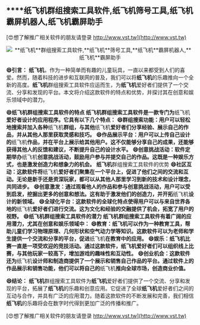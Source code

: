 ## ****纸飞机**群组搜索工具软件,**纸飞机**筛号工具,**纸飞机**霸屏机器人,**纸飞机**霸屏助手**

[😍想了解推广相关软件的朋友请登录 http://www.vst.tw](http://www.vst.tw)

 <center><img src="https://vst.tw/MP4/tuiguang/png/2.png" alt="**纸飞机**群组搜索工具软件,**纸飞机**筛号工具,**纸飞机**霸屏机器人,**纸飞机**霸屏助手"></center>

**😄引言：**
**纸飞机**，作为一种简单而有趣的儿童玩具，一直以来都受到人们的喜爱。然而，随着科技的进步和互联网的普及，我们可以将**纸飞机**的乐趣推向一个全新的高度。**纸飞机**群组搜索工具软件应运而生，为**纸飞机**爱好者们提供了一个交流、分享和发现的平台。本文将介绍这款软件的特点和优势，并探讨其在创意和娱乐领域中的潜力。

**😄**纸飞机**群组搜索工具软件的特点 **纸飞机**群组搜索工具软件是一款专门为**纸飞机**爱好者设计的应用程序。它具有以下几个特点：**
**😄群组搜索功能：用户可以轻松地搜索并加入各种**纸飞机**群组，与其他**纸飞机**爱好者们分享经验、展示自己的作品，并从其他人那里获取灵感和技巧。**
**😄作品展示平台：用户可以上传自己设计的**纸飞机**作品，并在平台上展示给其他用户。这不仅能够分享自己的成果，还能够获得其他人的反馈和建议，不断提升自己的设计水平。**
**😄创意挑战活动：软件定期举办**纸飞机**创意挑战活动，鼓励用户参与并提交自己的作品。这既是一种娱乐方式，也是激发创造力和想象力的机会。**
**纸飞机**群组搜索工具软件的优势
**😄社区互动：这款软件将**纸飞机**爱好者们聚集在一个平台上，促进了他们之间的交流和互动。无论是新手还是资深玩家，都可以从其他人那里学习到新的技术和设计理念，共同进步。**
**😄创意激发：通过观看他人的作品和参与创意挑战活动，用户可以受到启发，挖掘出更多的创意和想法。这有助于激发他们的创造力，并开拓**纸飞机**设计的新领域。**
**😄全球化平台：这款软件的全球化特点使得用户可以与来自世界各地的**纸飞机**爱好者们进行交流。这为文化和经验的交融提供了机会，拓宽了用户的视野。**
**😄**纸飞机**群组搜索工具软件的潜力 **纸飞机**群组搜索工具软件有着广阔的应用潜力，尤其在创意和娱乐领域中：**
**😄教育：**纸飞机**可以作为一种教育工具，帮助儿童们学习物理原理、几何形状和空气动力学等知识。这款软件可以为老师和学生提供一个交流和分享的平台，促进**纸飞机**在教育中的应用。**
**😄娱乐：**纸飞机**比赛一直是一项受欢迎的竞技活动。通过这款软件，**纸飞机**爱好者们可以组织线上比赛，与其他玩家一较高下，增加游戏的趣味性和互动性。**
**😄创业机会：这款软件还为**纸飞机**设计师和制造商提供了一个展示和销售自己作品的平台。通过软件上的作品展示和销售功能，他们可以将自己的**纸飞机**推向全球市场，创造商业价值。**

**😄结论：**
**纸飞机**群组搜索工具软件为**纸飞机**爱好者们提供了一个交流、分享和发现的平台，拓展了**纸飞机**的乐趣和创意应用。它促进了全球**纸飞机**爱好者们之间的互动与合作，并具有广泛的应用潜力。随着这款软件的不断发展和完善，我们相信**纸飞机**的乐趣将会在数字时代得到更加广泛的传播和推广。

[😍想了解推广相关软件的朋友请登录 http://www.vst.tw](http://www.vst.tw)




